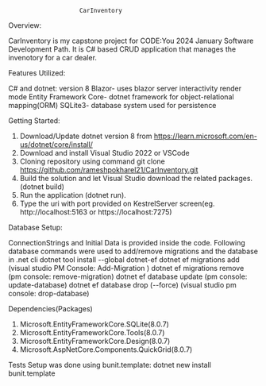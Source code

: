     					CarInventory

Overview:

CarInventory is my capstone project for CODE:You 2024 January Software Development Path. It is C# based CRUD application that manages the invenotory for a car dealer.

Features Utilized:

C# and dotnet: version 8
Blazor- uses blazor server interactivity render mode
Entity Framework Core- dotnet framework for object-relational mapping(ORM)
SQLite3- database system used for persistence

Getting Started:

1. Download/Update dotnet version 8 from https://learn.microsoft.com/en-us/dotnet/core/install/
2. Download and install Visual Studio 2022 or VSCode
3. Cloning repository using command git clone https://github.com/rameshpokharel21/CarInventory.git
4. Build the solution and let Visual Studio download the related packages. (dotnet build)
5. Run the application (dotnet run).
6. Type the uri with port provided on KestrelServer screen(eg. http://localhost:5163 or https://localhost:7275)

Database Setup:

ConnectionStrings and Initial Data is provided inside the code.
Following database commands were used to add/remove migrations and the database in .net cli
dotnet tool install --global dotnet-ef
dotnet ef migrations add <MigrationName> (visual studio PM Console: Add-Migration <MigrationName>)
dotnet ef migrations remove (pm console: remove-migration)
dotnet ef database update (pm console: update-database)
dotnet ef database drop (--force) (visual studio pm console: drop-database)

Dependencies(Packages)

1. Microsoft.EntityFrameworkCore.SQLite(8.0.7)
2. Microsoft.EntityFrameworkCore.Tools(8.0.7)
3. Microsoft.EntityFrameworkCore.Design(8.0.7)
4. Microsoft.AspNetCore.Components.QuickGrid(8.0.7)

Tests Setup was done using bunit.template: dotnet new install bunit.template
